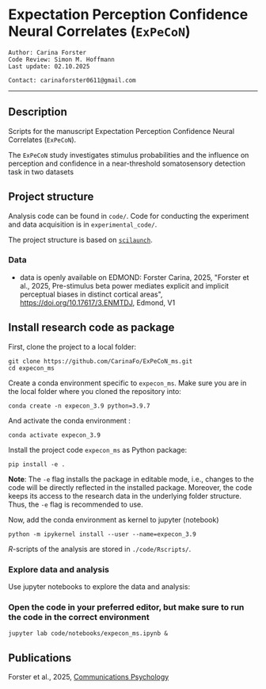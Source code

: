# Expectation Perception Confidence Neural Correlates (`ExPeCoN`)

    Author: Carina Forster
    Code Review: Simon M. Hoffmann
    Last update: 02.10.2025

    Contact: carinaforster0611@gmail.com
***

## Description

Scripts for the manuscript Expectation Perception Confidence Neural Correlates (`ExPeCoN`).

The `ExPeCoN` study investigates stimulus probabilities and the influence on perception and confidence in a
near-threshold somatosensory detection task in two datasets

## Project structure

Analysis code can be found in `code/`.
Code for conducting the experiment and data acquisition is in `experimental_code/`.


The project structure is based on [`scilaunch`](https://github.com/SHEscher/scilaunch).

### Data

* data is openly available on EDMOND: Forster Carina, 2025, "Forster et al., 2025, Pre-stimulus beta power mediates explicit and implicit perceptual biases in distinct cortical areas", https://doi.org/10.17617/3.ENMTDJ, Edmond, V1


## Install research code as package

First, clone the project to a local folder:

```shell
git clone https://github.com/CarinaFo/ExPeCoN_ms.git
cd expecon_ms
```

Create a conda environment specific to `expecon_ms`.
Make sure you are in the local folder where you cloned the repository into:

```shell
conda create -n expecon_3.9 python=3.9.7
```

And activate the conda environment :

```shell
conda activate expecon_3.9
```

Install the project code `expecon_ms` as Python package:

```shell
pip install -e .
```

**Note**: The `-e` flag installs the package in editable mode,
i.e., changes to the code will be directly reflected in the installed package.
Moreover, the code keeps its access to the research data in the underlying folder structure.
Thus, the `-e` flag is recommended to use.


Now, add the conda environment as kernel to jupyter (notebook)

```shell
python -m ipykernel install --user --name=expecon_3.9
```

*R*-scripts of the analysis are stored in `./code/Rscripts/`.

### Explore data and analysis

Use jupyter notebooks to explore the data and analysis:

### Open the code in your preferred editor, but make sure to run the code in the correct environment

```shell
jupyter lab code/notebooks/expecon_ms.ipynb &
```

## Publications

Forster et al., 2025, [Communications Psychology](https://www.nature.com/articles/s44271-025-00265-y)
 